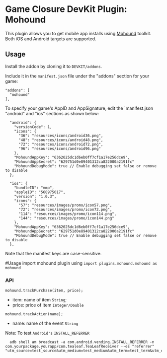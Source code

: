 # Game Closure DevKit Plugin: Mohound

This plugin allows you to get mobile app installs using [Mohound](http://mohound.com/) toolkit.  Both iOS and Android targets are supported.

## Usage

Install the addon by cloning it to `DEVKIT/addons`.

Include it in the `manifest.json` file under the "addons" section for your game:

~~~
"addons": [
  "mohound"
],
~~~

To specify your game's AppID and AppSignature, edit the `manifest.json "android" and "ios" sections as shown below:

~~~
  "android": {
    "versionCode": 1,
    "icons": {
      "36": "resources/icons/android36.png",
      "48": "resources/icons/android48.png",
      "72": "resources/icons/android72.png",
      "96": "resources/icons/android96.png"
    },
    "MohoundAppKey": "6362025dc1d6eb0ff7cf1a17e256dce9",
    "MohoundAppSecret": "629751d0e89401312ca822000a2191fc"
    "MohoundDebugMode": true // Enable debugging set false or remove to disable
  },
~~~

~~~
  "ios": {
    "bundleID": "mmp",
    "appleID": "568975017",
    "version": "1.0.3",
    "icons": {
      "57": "resources/images/promo/icon57.png",
      "72": "resources/images/promo/icon72.png",
      "114": "resources/images/promo/icon114.png",
      "144": "resources/images/promo/icon144.png"
    },
    "MohoundAppKey": "6362025dc1d6eb0ff7cf1a17e256dce9",
    "MohoundAppSecret": "629751d0e89401312ca822000a2191fc"
    "MohoundDebugMode": true // Enable debugging set false or remove to disable
  },
~~~

Note that the manifest keys are case-sensitive.

#Usage
import mohound plugin using `import plugins.mohound.mohound as mohound`

### API
````!javascript
mohound.trackPurchase(item, price);
````
- item: name of item `String`;
- price: price of item `Integer/Double`

````!javascript
mohound.trackAction(name);
````
- name: name of the event `String`

Note:
To test `Android's` `INSTALL_REFERRER`
````!bash
  adb shell am broadcast -a com.android.vending.INSTALL_REFERRER -n com.yourpackage.yourapp/com.tealeaf.TeaLeafReceiver --es "referrer" "utm_source=test_source&utm_medium=test_medium&utm_term=test_term&utm_content=test_content&utm_campaign=test_name"
````
